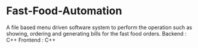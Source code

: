 # Fast-Food-Automation
A file based menu driven software system to perform the operation such as showing, ordering and generating bills for the fast food orders.
Backend : C++
Frontend : C++

